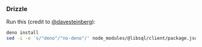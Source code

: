 ### Drizzle

Run this (credit to [@davesteinberg](https://github.com/davesteinberg/deno-drizzle-turso)):

```bash
deno install
sed -i -e 's/"deno"/"no-deno"/' node_modules/@libsql/client/package.json
```
